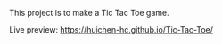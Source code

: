 This project is to make a Tic Tac Toe game.

Live preview: https://huichen-hc.github.io/Tic-Tac-Toe/
